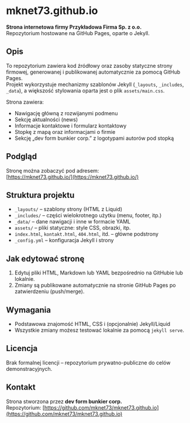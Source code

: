 # mknet73.github.io

**Strona internetowa firmy Przykładowa Firma Sp. z o.o.**  
Repozytorium hostowane na GitHub Pages, oparte o Jekyll.

## Opis

To repozytorium zawiera kod źródłowy oraz zasoby statyczne strony firmowej, generowanej i publikowanej automatycznie za pomocą GitHub Pages.  
Projekt wykorzystuje mechanizmy szablonów Jekyll (`_layouts`, `_includes`, `_data`), a większość stylowania oparta jest o plik `assets/main.css`.

Strona zawiera:
- Nawigację główną z rozwijanymi podmenu
- Sekcję aktualności (news)
- Informacje kontaktowe i formularz kontaktowy
- Stopkę z mapą oraz informacjami o firmie
- Sekcję „dev form bunkier corp.” z logotypami autorów pod stopką

## Podgląd

Stronę można zobaczyć pod adresem:  
[https://mknet73.github.io/](https://mknet73.github.io/)

## Struktura projektu

- `_layouts/` – szablony strony (HTML z Liquid)
- `_includes/` – części wielokrotnego użytku (menu, footer, itp.)
- `_data/` – dane nawigacji i inne w formacie YAML
- `assets/` – pliki statyczne: style CSS, obrazki, itp.
- `index.html`, `kontakt.html`, `404.html`, itd. – główne podstrony
- `_config.yml` – konfiguracja Jekyll i strony

## Jak edytować stronę

1. Edytuj pliki HTML, Markdown lub YAML bezpośrednio na GitHubie lub lokalnie.
2. Zmiany są publikowane automatycznie na stronie GitHub Pages po zatwierdzeniu (push/merge).

## Wymagania

- Podstawowa znajomość HTML, CSS i (opcjonalnie) Jekyll/Liquid
- Wszystkie zmiany możesz testować lokalnie za pomocą `jekyll serve`.

## Licencja

Brak formalnej licencji – repozytorium prywatno-publiczne do celów demonstracyjnych.

## Kontakt

Strona stworzona przez **dev form bunkier corp.**  
Repozytorium: [https://github.com/mknet73/mknet73.github.io](https://github.com/mknet73/mknet73.github.io)
